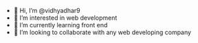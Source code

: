 - 👋 Hi, I’m @vidhyadhar9
- 👀 I’m interested in web development 
- 🌱 I’m currently learning front end
- 💞️ I’m looking to collaborate with any web developing company

<!---
vidhyadhar9/vidhyadhar9 is a ✨ special ✨ repository because its `README.md` (this file) appears on your GitHub profile.
You can click the Preview link to take a look at your changes.
--->
